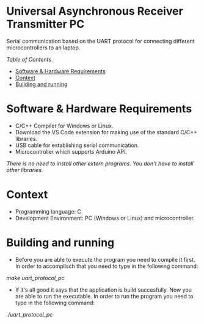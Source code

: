 # Universal Asynchronous Receiver Transmitter PC
Serial communication based on the UART protocol for connecting different microcontrollers to an laptop. 

*Table of Contents*

- [Software & Hardware Requirements](#software--hardware-requirementssoftware-&-hardware-requirements)
- [Context](#context)
- [Building and running](#building-and-running)

# Software & Hardware Requirements

* C/C++ Compiler for Windows or Linux.
* Download the VS Code extension for making use of the standard C/C++ libraries.
* USB cable for establishing serial communication.
* Microcontroller which supports Arduino API.

*There is no need to install other extern programs. You don't have to install other libraries.*

# Context
* Programming language: C
* Development Environment: PC (Windows or Linux) and microcontroller.

# Building and running

* Before you are able to execute the program you need to compile it first. In order to accomplisch that you need to type in the following command:

*make uart_protocol_pc*

* If it's all good it says that the application is build succesfully. Now you are able to run the executable. In order to run the program you need to type in the following command:

*./uart_protocol_pc*

